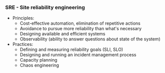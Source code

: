 ### SRE - Site reliability engineering
* Principles:
    * Cost-effective automation, elimination of repetitive actions
    * Avoidance to pursue more reliability than what's necessary
    * Designing available and efficient systems
    * Observability (ability to answer questions about state of the system)
* Practices:
    * Defining and measuring reliability goals (SLI, SLO)
    * Designing and running an incident management process
    * Capacity planning
    * Chaos engineering
